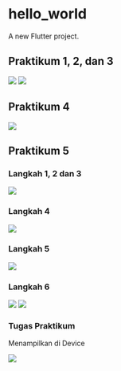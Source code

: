 # hello_world

A new Flutter project.

## Praktikum 1, 2, dan 3

<img src="images\01.png">
<img src="images\02.png">

## Praktikum 4

<img src="images\03.png">

## Praktikum 5

### Langkah 1, 2 dan 3

<img src="images\04.png">

### Langkah 4

<img src="images\05.png">

### Langkah 5

<img src="images\06.png">

### Langkah 6

<img src="images/07.png">
<img src="images\08.png">

### Tugas Praktikum

Menampilkan di Device

<img src="images\img_device.jpg">
